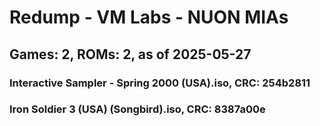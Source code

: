 # Redump - VM Labs - NUON MIAs
## Games: 2, ROMs: 2, as of 2025-05-27

### Interactive Sampler - Spring 2000 (USA).iso, CRC: 254b2811
### Iron Soldier 3 (USA) (Songbird).iso, CRC: 8387a00e
